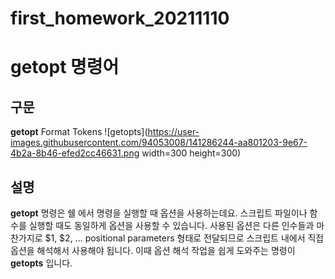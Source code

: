 # first_homework_20211110


# getopt 명령어


## 구문
**getopt** Format Tokens
![getopts](https://user-images.githubusercontent.com/94053008/141286244-aa801203-9e67-4b2a-8b46-efed2cc46631.png width=300 height=300)

## 설명
**getopt** 명령은 쉘 에서 명령을 실행할 때 옵션을 사용하는데요. 스크립트 파일이나 함수를 실행할 때도 동일하게 옵션을 사용할 수 있습니다. 사용된 옵션은 다른 인수들과 마찬가지로 $1, $2, ... positional parameters 형태로 전달되므로 스크립트 내에서 직접 옵션을 해석해서 사용해야 됩니다. 이때 옵션 해석 작업을 쉽게 도와주는 명령이 **getopts** 입니다.
